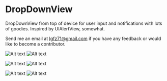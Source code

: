 DropDownView
============

DropDownView from top of device for user input and notifications with lots of goodies. Inspired by UIAlertView, somewhat.

Send me an email at lgfz71@gmail.com if you have any feedback or would like to become a contributor.

![Alt text](https://raw.github.com/gfranks/DropDownView/master/Screenshots/DropDownViewScreenStyleDefaultHalf.png)
![Alt text](https://raw.github.com/gfranks/DropDownView/master/Screenshots/DropDownViewScreenStyleDefaultFull.png)

![Alt text](https://raw.github.com/gfranks/DropDownView/master/Screenshots/DropDownViewScreenStyleInputHalf.png)
![Alt text](https://raw.github.com/gfranks/DropDownView/master/Screenshots/DropDownViewScreenStyleInputFull.png)

![Alt text](https://raw.github.com/gfranks/DropDownView/master/Screenshots/DropDownViewScreenStyleLoginPassInputHalf.png)
![Alt text](https://raw.github.com/gfranks/DropDownView/master/Screenshots/DropDownViewScreenStyleLoginPassInputFull.png)
